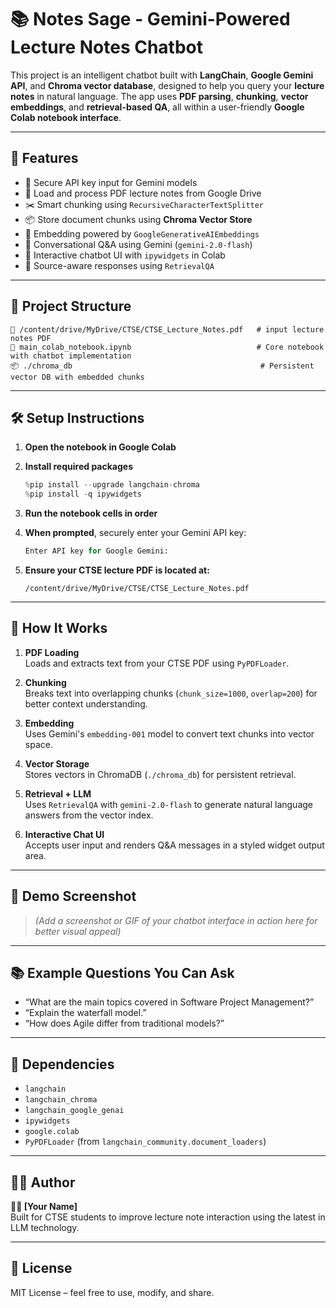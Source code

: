 # 📚 Notes Sage - Gemini-Powered Lecture Notes Chatbot

This project is an intelligent chatbot built with **LangChain**, **Google Gemini API**, and **Chroma vector database**, designed to help you query your **lecture notes** in natural language. The app uses **PDF parsing**, **chunking**, **vector embeddings**, and **retrieval-based QA**, all within a user-friendly **Google Colab notebook interface**.

---

## 🚀 Features

- 🔐 Secure API key input for Gemini models
- 📄 Load and process PDF lecture notes from Google Drive
- ✂️ Smart chunking using `RecursiveCharacterTextSplitter`
- 📦 Store document chunks using **Chroma Vector Store**
- 🧠 Embedding powered by `GoogleGenerativeAIEmbeddings`
- 💬 Conversational Q&A using Gemini (`gemini-2.0-flash`)
- 🧾 Interactive chatbot UI with `ipywidgets` in Colab
- 🔁 Source-aware responses using `RetrievalQA`

---

## 📁 Project Structure

```plaintext
📁 /content/drive/MyDrive/CTSE/CTSE_Lecture_Notes.pdf   # input lecture notes PDF
📄 main_colab_notebook.ipynb                            # Core notebook with chatbot implementation
📦 ./chroma_db                                          # Persistent vector DB with embedded chunks
```

---

## 🛠️ Setup Instructions

1. **Open the notebook in Google Colab**

2. **Install required packages**

   ```python
   %pip install --upgrade langchain-chroma
   %pip install -q ipywidgets
   ```

3. **Run the notebook cells in order**

4. **When prompted**, securely enter your Gemini API key:

   ```python
   Enter API key for Google Gemini:
   ```

5. **Ensure your CTSE lecture PDF is located at:**
   ```
   /content/drive/MyDrive/CTSE/CTSE_Lecture_Notes.pdf
   ```

---

## 🧠 How It Works

1. **PDF Loading**  
   Loads and extracts text from your CTSE PDF using `PyPDFLoader`.

2. **Chunking**  
   Breaks text into overlapping chunks (`chunk_size=1000`, `overlap=200`) for better context understanding.

3. **Embedding**  
   Uses Gemini's `embedding-001` model to convert text chunks into vector space.

4. **Vector Storage**  
   Stores vectors in ChromaDB (`./chroma_db`) for persistent retrieval.

5. **Retrieval + LLM**  
   Uses `RetrievalQA` with `gemini-2.0-flash` to generate natural language answers from the vector index.

6. **Interactive Chat UI**  
   Accepts user input and renders Q&A messages in a styled widget output area.

---

## 📸 Demo Screenshot

> _(Add a screenshot or GIF of your chatbot interface in action here for better visual appeal)_

---

## 📚 Example Questions You Can Ask

- “What are the main topics covered in Software Project Management?”
- “Explain the waterfall model.”
- “How does Agile differ from traditional models?”

---

## 📌 Dependencies

- `langchain`
- `langchain_chroma`
- `langchain_google_genai`
- `ipywidgets`
- `google.colab`
- `PyPDFLoader` (from `langchain_community.document_loaders`)

---

## 🧑‍💻 Author

**👨‍🎓 [Your Name]**  
Built for CTSE students to improve lecture note interaction using the latest in LLM technology.

---

## 📄 License

MIT License – feel free to use, modify, and share.
